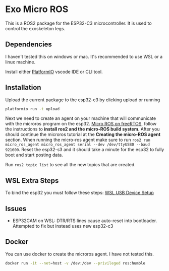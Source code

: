 # Exo Micro ROS

This is a ROS2 package for the ESP32-C3 microcontroller. It is used to control the exoskeleton legs.

## Dependencies

I haven't tested this on windows or mac. It's recommended to use WSL or a linux machine.

Install either [PlatformIO](https://platformio.org/) vscode IDE or CLI tool. 

## Installation

Upload the current package to the esp32-c3 by clicking upload or running 

```bash
platformio run -t upload
```

Next we need to create an agent on your machine that will communicate with the microros program on the esp32. [Micro ROS on freeRTOS](https://micro.ros.org/docs/tutorials/core/first_application_rtos/freertos/), follow the instructions to **install ros2 and the micro-ROS build system**. After you should continue the microros tutorial at the **Creating the micro-ROS agent** section. When running the micro-ros agent make sure to run `ros2 run micro_ros_agent micro_ros_agent serial --dev /dev/ttyUSB0 --baud 921600`. Reset the esp32-s3 and it should take a minute for the esp32 to fully boot and start posting data.

Run `ros2 topic list` to see all the new topics that are created.


## WSL Extra Steps

To bind the esp32 you must follow these steps: [WSL USB Device Setup](https://learn.microsoft.com/en-us/windows/wsl/connect-usb#attach-a-usb-device)

## Issues

- ESP32CAM on WSL: DTR/RTS lines cause auto-reset into bootloader. Attempted to fix but instead uses new esp32-c3

## Docker

You can use docker to create the microros agent. I have not tested this.

```bash
docker run -it --net=host -v /dev:/dev --privileged ros:humble
```




